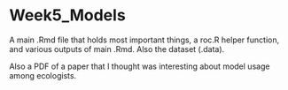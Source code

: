 # Week5_Models

A main .Rmd file that holds most important things, a roc.R helper function, and various outputs of main .Rmd. Also the dataset (.data).

Also a PDF of a paper that I thought was interesting about model usage among ecologists.

